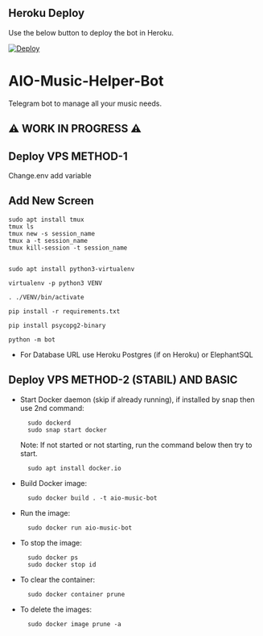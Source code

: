 ## Heroku Deploy
Use the below button to deploy the bot in Heroku.

[![Deploy](https://www.herokucdn.com/deploy/button.svg)](https://heroku.com/deploy)


# AIO-Music-Helper-Bot
Telegram bot to manage all your music needs.

## ⚠️ WORK IN PROGRESS ⚠️


## Deploy VPS METHOD-1

Change.env add variable

## Add New Screen

```
sudo apt install tmux
tmux ls
tmux new -s session_name
tmux a -t session_name
tmux kill-session -t session_name

```

```

sudo apt install python3-virtualenv

virtualenv -p python3 VENV

. ./VENV/bin/activate

pip install -r requirements.txt

pip install psycopg2-binary 

python -m bot

```
- For Database URL use Heroku Postgres (if on Heroku) or ElephantSQL

## Deploy VPS METHOD-2 (STABIL) AND BASIC

- Start Docker daemon (skip if already running), if installed by snap then use 2nd command:
    
        sudo dockerd
        sudo snap start docker

     Note: If not started or not starting, run the command below then try to start.

        sudo apt install docker.io

- Build Docker image:

        sudo docker build . -t aio-music-bot

- Run the image:

        sudo docker run aio-music-bot

- To stop the image:

        sudo docker ps
        sudo docker stop id

- To clear the container:

        sudo docker container prune

- To delete the images:

        sudo docker image prune -a
